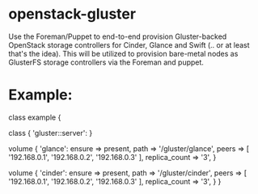 openstack-gluster
=================

Use the Foreman/Puppet to end-to-end provision Gluster-backed OpenStack storage controllers for Cinder, Glance and Swift (.. or at least that's the idea).
This will be utilized to provision bare-metal nodes as GlusterFS storage controllers via the Foreman and puppet.

Example:
========

class example {

  class { 'gluster::server': }

  volume { 'glance':
    ensure         => present,
    path           => '/gluster/glance',
    peers          => [ '192.168.0.1', '192.168.0.2', '192.168.0.3' ],
    replica_count  => '3',
  }

  volume { 'cinder':
    ensure         => present,
    path           => '/gluster/cinder',
    peers          => [ '192.168.0.1', '192.168.0.2', '192.168.0.3' ],
    replica_count  => '3',
  }
}
